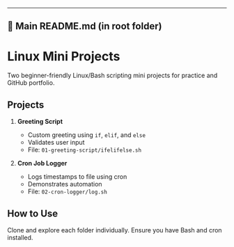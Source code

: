 
---

## 🧷 Main README.md (in root folder)


# Linux Mini Projects

Two beginner-friendly Linux/Bash scripting mini projects for practice and GitHub portfolio.

## Projects

1. **Greeting Script**
   - Custom greeting using `if`, `elif`, and `else`
   - Validates user input
   - File: `01-greeting-script/ifelifelse.sh`

2. **Cron Job Logger**
   - Logs timestamps to file using cron
   - Demonstrates automation
   - File: `02-cron-logger/log.sh`

## How to Use

Clone and explore each folder individually. Ensure you have Bash and cron installed.
